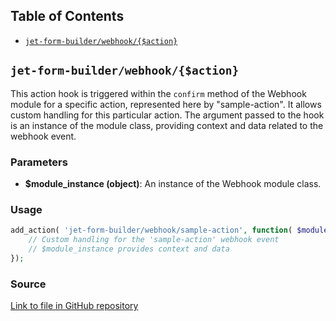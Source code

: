 ## Table of Contents

- [`jet-form-builder/webhook/{$action}`](#jet-form-builderwebhookaction)


## `jet-form-builder/webhook/{$action}`
This action hook is triggered within the `confirm` method of the Webhook module for a specific action, represented here by "sample-action". It allows custom handling for this particular action. The argument passed to the hook is an instance of the module class, providing context and data related to the webhook event.

### Parameters
- **$module_instance (object)**: An instance of the Webhook module class.

### Usage

```php
add_action( 'jet-form-builder/webhook/sample-action', function( $module_instance ) {
    // Custom handling for the 'sample-action' webhook event
    // $module_instance provides context and data
});
```

### Source
[Link to file in GitHub repository](https://github.com/Crocoblock/jetformbuilder)